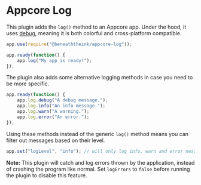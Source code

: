 # Appcore Log

This plugin adds the `log()` method to an Appcore app. Under the hood, it uses [debug](http://ghub.io/debug), meaning it is both colorful and cross-platform compatible.

```js
app.use(require("@beneaththeink/appcore-log"));

app.ready(function() {
	app.log("My app is ready!");
});
```

The plugin also adds some alternative logging methods in case you need to be more specific.

```js
app.ready(function() {
	app.log.debug("A debug message.");
	app.log.info("An info message.");
	app.log.warn("A warning.");
	app.log.error("An error.");
});
```

Using these methods instead of the generic `log()` method means you can filter out messages based on their level.

```js
app.set("logLevel", "info"); // will only log info, warn and error messages
```

**Note:** This plugin will catch and log errors thrown by the application, instead of crashing the program like normal. Set `logErrors` to `false` before running the plugin to disable this feature.
